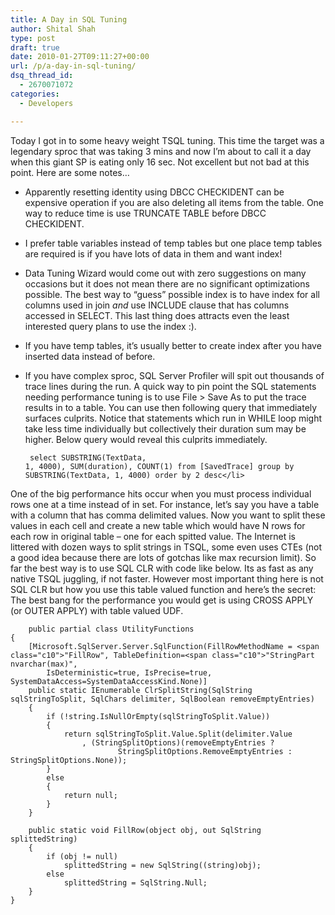 ```yaml
---
title: A Day in SQL Tuning
author: Shital Shah
type: post
draft: true
date: 2010-01-27T09:11:27+00:00
url: /p/a-day-in-sql-tuning/
dsq_thread_id:
  - 2670071072
categories:
  - Developers

---
```

Today I got in to some heavy weight TSQL tuning. This time the target was a legendary sproc that was taking 3 mins and now I’m about to call it a day when this giant SP is eating only 16 sec. Not excellent but not bad at this point. Here are some notes…

  * Apparently resetting identity using DBCC CHECKIDENT can be expensive operation if you are also deleting all items from the table. One way to reduce time is use TRUNCATE TABLE before DBCC CHECKIDENT.
  * I prefer table variables instead of temp tables but one place temp tables are required is if you have lots of data in them and want index!
  * Data Tuning Wizard would come out with zero suggestions on many occasions but it does not mean there are no significant optimizations possible. The best way to “guess” possible index is to have index for all columns used in join _and_ use INCLUDE clause that has columns accessed in SELECT. This last thing does attracts even the least interested query plans to use the index :).
  * If you have temp tables, it’s usually better to create index after you have inserted data instead of before.
  * If you have complex sproc, SQL Server Profiler will spit out thousands of trace lines during the run. A quick way to pin point the SQL statements needing performance tuning is to use File > Save As to put the trace results in to a table. You can use then following query that immediately surfaces culprits. Notice that statements which run in WHILE loop might take less time individually but collectively their duration sum may be higher. Below query would reveal this culprits immediately. <pre class="code-block"><code>    select SUBSTRING(TextData, 1, 4000), SUM(duration), COUNT(1)
    from [SavedTrace]
    group by SUBSTRING(TextData, 1, 4000)
    order by 2 desc&lt;/li>
  </code></pre></ul> 
    
    One of the big performance hits occur when you must process individual rows one at a time instead of in set. For instance, let’s say you have a table with a column that has comma delimited values. Now you want to split these values in each cell and create a new table which would have N rows for each row in original table – one for each spitted value. The Internet is littered with dozen ways to split strings in TSQL, some even uses CTEs (not a good idea because there are lots of gotchas like max recursion limit). So far the best way is to use SQL CLR with code like below. Its as fast as any native TSQL juggling, if not faster. However most important thing here is not SQL CLR but how you use this table valued function and here’s the secret: The best bang for the performance you would get is using CROSS APPLY (or OUTER APPLY) with table valued UDF.
    
    <pre class="code-block"><code>    public partial class UtilityFunctions
    {
        [Microsoft.SqlServer.Server.SqlFunction(FillRowMethodName = &lt;span class="c10">"FillRow", TableDefinition=&lt;span class="c10">"StringPart nvarchar(max)", 
            IsDeterministic=true, IsPrecise=true, SystemDataAccess=SystemDataAccessKind.None)]
        public static IEnumerable ClrSplitString(SqlString sqlStringToSplit, SqlChars delimiter, SqlBoolean removeEmptyEntries)
        {
            if (!string.IsNullOrEmpty(sqlStringToSplit.Value))
            {
                return sqlStringToSplit.Value.Split(delimiter.Value
                    , (StringSplitOptions)(removeEmptyEntries ?
                            StringSplitOptions.RemoveEmptyEntries : StringSplitOptions.None));
            }
            else
            {
                return null;
            }
        }

        public static void FillRow(object obj, out SqlString splittedString)
        {
            if (obj != null)
                splittedString = new SqlString((string)obj);
            else
                splittedString = SqlString.Null;
        }
    }
</code></pre>